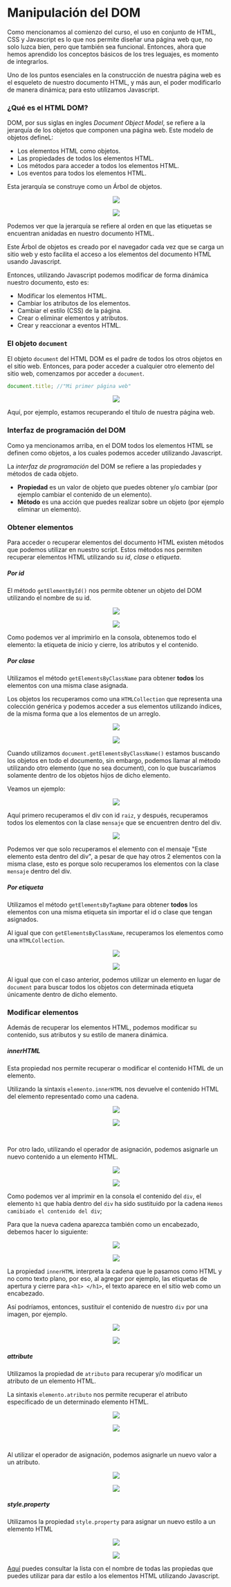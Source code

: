 # Manipulación del DOM

Como mencionamos al comienzo del curso, el uso en conjunto de HTML, CSS y Javascript es lo que nos permite diseñar una página web que, no solo luzca bien, pero que también sea funcional. Entonces, ahora que hemos aprendido los conceptos básicos de los tres leguajes, es momento de integrarlos.

Uno de los puntos esenciales en la construcción de nuestra página web es el esqueleto de nuestro documento HTML, y más aun, el poder modificarlo de manera dinámica; para esto utilizamos Javascript.

### ¿Qué es el HTML DOM?

DOM, por sus siglas en ingles *Document Object Model*, se refiere a la jerarquía de los objetos que componen una página web. Este modelo de objetos defineL:
* Los elementos HTML como objetos.
* Las propiedades de todos los elementos HTML.
* Los métodos para acceder a todos los elementos HTML.
* Los eventos para todos los elementos HTML.

Esta jerarquía se construye como un Árbol de objetos.

<p align="center">
    <img src="./img/js/DOM.png">
</p>

<p align="center">
    <img src="./img/js/DOM2.png">
</p>

Podemos ver que la jerarquía se refiere al orden en que las etiquetas se encuentran anidadas en nuestro documento HTML.

Este Árbol de objetos es creado por el navegador cada vez que se carga un sitio web y esto facilita el acceso a los elementos del documento HTML usando Javascript.

Entonces, utilizando Javascript podemos modificar de forma dinámica nuestro documento, esto es:

* Modificar los elementos HTML.
* Cambiar los atributos de los elementos.
* Cambiar el estilo (CSS) de la página.
* Crear o eliminar elementos y atributos.
* Crear y reaccionar a eventos HTML.

### El objeto `document`

El objeto `document` del HTML DOM es el padre de todos los otros objetos en el sitio web. Entonces, para poder acceder a cualquier otro elemento del sitio web, comenzamos por acceder a `document`.

```javascript
document.title; //"Mi primer página web"
```

<p align="center">
    <img src="./img/js/document.png">
</p>

Aquí, por ejemplo, estamos recuperando el titulo de nuestra página web.

### Interfaz de programación del DOM

Como ya mencionamos arriba, en el DOM todos los elementos HTML se definen como objetos, a los cuales podemos acceder utilizando Javascript.

La *interfaz de programación* del DOM se refiere a las propiedades y métodos de cada objeto.

* **Propiedad** es un valor de objeto que puedes obtener y/o cambiar (por ejemplo cambiar el contenido de un elemento).
* **Método** es una acción que puedes realizar sobre un objeto (por ejemplo eliminar un elemento).

### Obtener elementos

Para acceder o recuperar elementos del documento HTML existen métodos que podemos utilizar en nuestro script. Estos métodos nos permiten recuperar elementos HTML utilizando su *id*, *clase* o *etiqueta*.

##### Por id
El método `getElementById()` nos permite obtener un objeto del DOM utilizando el nombre de su id.

<p align="center">
    <img src="./img/js/domMetodos.png">
</p>

<p align="center">
    <img src="./img/js/domMetodos2.png">
</p>

Como podemos ver al imprimirlo en la consola, obtenemos todo el elemento: la etiqueta de inicio y cierre, los atributos y el contenido.

##### Por clase

Utilizamos el método `getElementsByClassName` para obtener **todos** los elementos con una misma clase asignada.

Los objetos los recuperamos como una `HTMLCollection` que representa una colección genérica y podemos acceder a sus elementos utilizando índices, de la misma forma que a los elementos de un arreglo.

<p align="center">
    <img src="./img/js/domMetodos3.png">
</p>

<p align="center">
    <img src="./img/js/domMetodos4.png">
</p>

Cuando utilizamos `document.getElementsByClassName()` estamos buscando los objetos en todo el documento, sin embargo, podemos llamar al método utilizando otro elemento (que no sea document), con lo que buscaríamos solamente dentro de los objetos hijos de dicho elemento.

Veamos un ejemplo:

<p align="center">
    <img src="./img/js/domMetodos7.png">
</p>

Aquí primero recuperamos el div con id `raiz`, y después, recuperamos todos los elementos con la clase `mensaje` que se encuentren dentro del div.

<p align="center">
    <img src="./img/js/domMetodos8.png">
</p>

Podemos ver que solo recuperamos el elemento con el mensaje "Este elemento esta dentro del div", a pesar de que hay otros 2 elementos con la misma clase, esto es porque solo recuperamos los elementos con la clase `mensaje` dentro del div.

##### Por etiqueta

Utilizamos el método `getElementsByTagName` para obtener **todos** los elementos con una misma etiqueta sin importar el id o clase que tengan asignados.

Al igual que con `getElementsByClassName`, recuperamos los elementos como una `HTMLCollection`.

<p align="center">
    <img src="./img/js/domMetodos5.png">
</p>

<p align="center">
    <img src="./img/js/domMetodos6.png">
</p>

Al igual que con el caso  anterior, podemos utilizar un elemento en lugar de `document` para buscar todos los objetos con determinada etiqueta únicamente dentro de dicho elemento.


### Modificar elementos

Además de recuperar los elementos HTML, podemos modificar su contenido, sus atributos y su estilo de manera dinámica.

##### innerHTML

Esta propiedad nos permite recuperar o modificar el contenido HTML de un elemento.

Utilizando la sintaxis `elemento.innerHTML` nos devuelve el contenido HTML del elemento representado como una cadena.

<p align="center">
    <img src="./img/js/innerHTML2.png">
</p>

<p align="center">
    <img src="./img/js/innerHTML.png">
</p>

<br>

Por otro lado, utilizando el operador de asignación, podemos asignarle un nuevo contenido a un elemento HTML.

<p align="center">
    <img src="./img/js/innerHTML3.png">
</p>

<p align="center">
    <img src="./img/js/innerHTML4.png">
</p>


Como podemos ver al imprimir en la consola el contenido del `div`, el elemento `h1` que había dentro del `div` ha sido sustituido por la cadena `Hemos camibiado el contenido del div`;

Para que la nueva cadena aparezca también como un encabezado, debemos hacer lo siguiente:

<p align="center">
    <img src="./img/js/innerHTML5.png">
</p>

<p align="center">
    <img src="./img/js/innerHTML6.png">
</p>

La propiedad `innerHTML` interpreta la cadena que le pasamos como HTML y no como texto plano, por eso, al agregar por ejemplo, las etiquetas de apertura y cierre para `<h1> </h1>`, el texto aparece en el sitio web como un encabezado.

Así podríamos, entonces, sustituir el contenido de nuestro `div` por una imagen, por ejemplo.

<p align="center">
    <img src="./img/js/innerHTML7.png">
</p>

<p align="center">
    <img src="./img/js/innerHTML8.png">
</p>


##### attribute

Utilizamos la propiedad de `atributo` para recuperar y/o modificar un atributo de un elemento HTML.

La sintaxis `elemento.atributo` nos permite recuperar el atributo especificado de un determinado elemento HTML.

<p align="center">
    <img src="./img/js/attribute.png">
</p>

<p align="center">
    <img src="./img/js/attribute2.png">
</p>

<br>

Al utilizar el operador de asignación, podemos asignarle un nuevo valor a un atributo.

<p align="center">
    <img src="./img/js/attribute3.png">
</p>

<p align="center">
    <img src="./img/js/attribute4.png">
</p>

##### style.property

Utilizamos la propiedad `style.property` para asignar un nuevo estilo a un elemento HTML

<p align="center">
    <img src="./img/js/styleProperty.png">
</p>

<p align="center">
    <img src="./img/js/styleProperty2.png">
</p>

[Aquí](https://www.w3schools.com/jsref/dom_obj_style.asp) puedes consultar la lista con el nombre de todas las propiedas que puedes utilizar para dar estilo a los elementos HTML utilizando Javascript.
